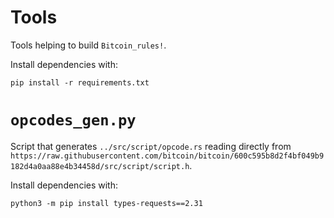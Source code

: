 # Tools

Tools helping to build `Bitcoin_rules!`.

Install dependencies with:

`pip install -r requirements.txt`

# `opcodes_gen.py`

Script that generates `../src/script/opcode.rs` reading directly from `https://raw.githubusercontent.com/bitcoin/bitcoin/600c595b8d2f4bf049b9182d4a0aa88e4b34458d/src/script/script.h`.

Install dependencies with:

`python3 -m pip install types-requests==2.31`


